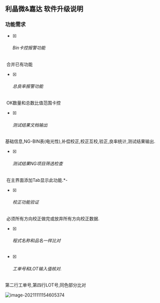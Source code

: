 ## 利晶微&嘉达 软件升级说明

### 功能需求

- [x] ###### Bin卡控报警功能


​		合并已有功能

- [x] ###### 总良率报警功能


​		OK数量和总数比值范围卡控	

- [x] ###### 测试结果文档输出


​		基础信息,NG-BIN表(电光性),补偿校正,校正互校,验正,良率统计,测试结果输出.

- [x] ###### 测试结果NG项目筛选检查


​		在主界面添加Tab显示此功能.*-

- [x] ###### 校正功能验证


​		必须所有方向校正做完或放弃所有方向校正数据.

- [x] ###### 程式名称和品名一样比对


- [x] ###### 工单号和LOT输入值核对.


 第二行工单号,第四行LOT号,同色部分比对

![image-20211111154605374](https://lcq186-1256847298.cos.ap-nanjing.myqcloud.com/img/image-20211111154605374.png)









###### 	 



​	


